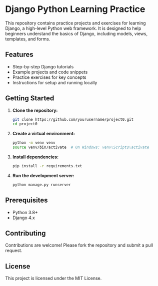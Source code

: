 # Django Python Learning Practice

This repository contains practice projects and exercises for learning Django, a high-level Python web framework. It is designed to help beginners understand the basics of Django, including models, views, templates, and forms.

## Features

- Step-by-step Django tutorials
- Example projects and code snippets
- Practice exercises for key concepts
- Instructions for setup and running locally

## Getting Started

1. **Clone the repository:**
    ```bash
    git clone https://github.com/yourusername/project0.git
    cd project0
    ```

2. **Create a virtual environment:**
    ```bash
    python -m venv venv
    source venv/bin/activate  # On Windows: venv\Scripts\activate
    ```

3. **Install dependencies:**
    ```bash
    pip install -r requirements.txt
    ```

4. **Run the development server:**
    ```bash
    python manage.py runserver
    ```

## Prerequisites

- Python 3.8+
- Django 4.x

## Contributing

Contributions are welcome! Please fork the repository and submit a pull request.

## License

This project is licensed under the MIT License.
